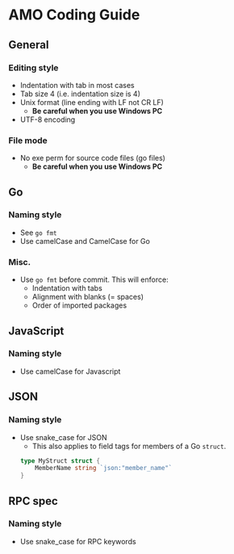 # AMO Coding Guide

## General
### Editing style
- Indentation with tab in most cases
- Tab size 4 (i.e. indentation size is 4)
- Unix format (line ending with LF not CR LF)
    - **Be careful when you use Windows PC**
- UTF-8 encoding

### File mode
- No exe perm for source code files (go files)
    - **Be careful when you use Windows PC**

## Go
### Naming style
- See `go fmt`
- Use camelCase and CamelCase for Go

### Misc.
- Use `go fmt` before commit. This will enforce:
    - Indentation with tabs
    - Alignment with blanks (= spaces)
    - Order of imported packages

## JavaScript
### Naming style
- Use camelCase for Javascript

## JSON
### Naming style
- Use snake_case for JSON
    - This also applies to field tags for members of a Go `struct`.
    ```go
    type MyStruct struct {
        MemberName string `json:"member_name"`
    }
    ```

## RPC spec
### Naming style
- Use snake_case for RPC keywords

